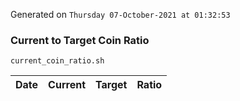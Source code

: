 Generated on `Thursday 07-October-2021 at 01:32:53`

### Current to Target Coin Ratio
`current_coin_ratio.sh`

Date|Current|Target|Ratio
---|---|---|---
